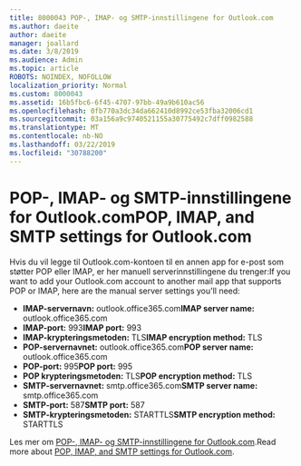 ```yaml
---
title: 8000043 POP-, IMAP- og SMTP-innstillingene for Outlook.com
ms.author: daeite
author: daeite
manager: joallard
ms.date: 3/8/2019
ms.audience: Admin
ms.topic: article
ROBOTS: NOINDEX, NOFOLLOW
localization_priority: Normal
ms.custom: 8000043
ms.assetid: 16b5fbc6-6f45-4707-97bb-49a9b610ac56
ms.openlocfilehash: 0fb770a3dc34da662410d8992ce53fba32006cd1
ms.sourcegitcommit: 03a156a9c9740521155a30775492c7dff0982588
ms.translationtype: MT
ms.contentlocale: nb-NO
ms.lasthandoff: 03/22/2019
ms.locfileid: "30788200"
---
```

# <a name="pop-imap-and-smtp-settings-for-outlookcom"></a><span data-ttu-id="e8cbb-102">POP-, IMAP- og SMTP-innstillingene for Outlook.com</span><span class="sxs-lookup"><span data-stu-id="e8cbb-102">POP, IMAP, and SMTP settings for Outlook.com</span></span>

<span data-ttu-id="e8cbb-103">Hvis du vil legge til Outlook.com-kontoen til en annen app for e-post som støtter POP eller IMAP, er her manuell serverinnstillingene du trenger:</span><span class="sxs-lookup"><span data-stu-id="e8cbb-103">If you want to add your Outlook.com account to another mail app that supports POP or IMAP, here are the manual server settings you'll need:</span></span>
  
- <span data-ttu-id="e8cbb-104">**IMAP-servernavn:** outlook.office365.com</span><span class="sxs-lookup"><span data-stu-id="e8cbb-104">**IMAP server name:** outlook.office365.com</span></span> 
- <span data-ttu-id="e8cbb-105">**IMAP-port:** 993</span><span class="sxs-lookup"><span data-stu-id="e8cbb-105">**IMAP port:** 993</span></span>   
- <span data-ttu-id="e8cbb-106">**IMAP-krypteringsmetoden:** TLS</span><span class="sxs-lookup"><span data-stu-id="e8cbb-106">**IMAP encryption method:** TLS</span></span>   
- <span data-ttu-id="e8cbb-107">**POP-servernavnet:** outlook.office365.com</span><span class="sxs-lookup"><span data-stu-id="e8cbb-107">**POP server name:** outlook.office365.com</span></span>  
- <span data-ttu-id="e8cbb-108">**POP-port:** 995</span><span class="sxs-lookup"><span data-stu-id="e8cbb-108">**POP port:** 995</span></span>  
- <span data-ttu-id="e8cbb-109">**POP krypteringsmetoden:** TLS</span><span class="sxs-lookup"><span data-stu-id="e8cbb-109">**POP encryption method:** TLS</span></span>  
- <span data-ttu-id="e8cbb-110">**SMTP-servernavnet:** smtp.office365.com</span><span class="sxs-lookup"><span data-stu-id="e8cbb-110">**SMTP server name:** smtp.office365.com</span></span> 
- <span data-ttu-id="e8cbb-111">**SMTP-port:** 587</span><span class="sxs-lookup"><span data-stu-id="e8cbb-111">**SMTP port:** 587</span></span> 
- <span data-ttu-id="e8cbb-112">**SMTP-krypteringsmetoden:** STARTTLS</span><span class="sxs-lookup"><span data-stu-id="e8cbb-112">**SMTP encryption method:** STARTTLS</span></span> 

<span data-ttu-id="e8cbb-113">Les mer om [POP-, IMAP- og SMTP-innstillingene for Outlook.com](https://go.microsoft.com/fwlink/p/?linkid=2001402&amp;clcid=0x409).</span><span class="sxs-lookup"><span data-stu-id="e8cbb-113">Read more about [POP, IMAP, and SMTP settings for Outlook.com](https://go.microsoft.com/fwlink/p/?linkid=2001402&amp;clcid=0x409).</span></span>